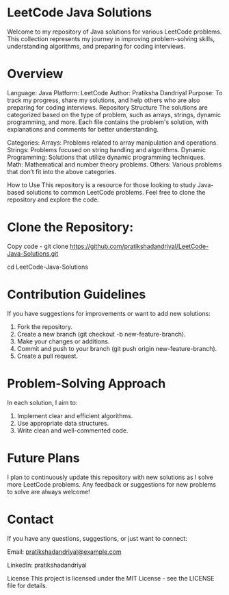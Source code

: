 # LeetCode Java Solutions
Welcome to my repository of Java solutions for various LeetCode problems. This collection represents my journey in improving problem-solving skills, understanding algorithms, and preparing for coding interviews.

# Overview
Language: Java
Platform: LeetCode
Author: Pratiksha Dandriyal
Purpose: To track my progress, share my solutions, and help others who are also preparing for coding interviews.
Repository Structure
The solutions are categorized based on the type of problem, such as arrays, strings, dynamic programming, and more. Each file contains the problem's solution, with explanations and comments for better understanding.


Categories:
Arrays: Problems related to array manipulation and operations.
Strings: Problems focused on string handling and algorithms.
Dynamic Programming: Solutions that utilize dynamic programming techniques.
Math: Mathematical and number theory problems.
Others: Various problems that don’t fit into the above categories.

How to Use
This repository is a resource for those looking to study Java-based solutions to common LeetCode problems. Feel free to clone the repository and explore the code.

# Clone the Repository:
Copy code -
git clone https://github.com/pratikshadandriyal/LeetCode-Java-Solutions.git

cd LeetCode-Java-Solutions

# Contribution Guidelines

If you have suggestions for improvements or want to add new solutions:
1. Fork the repository.
2. Create a new branch (git checkout -b new-feature-branch).
3. Make your changes or additions.
4. Commit and push to your branch (git push origin new-feature-branch).
5. Create a pull request.
   
# Problem-Solving Approach
In each solution, I aim to:
1. Implement clear and efficient algorithms.
2. Use appropriate data structures.
3. Write clean and well-commented code.


# Future Plans
I plan to continuously update this repository with new solutions as I solve more LeetCode problems. Any feedback or suggestions for new problems to solve are always welcome!

# Contact

If you have any questions, suggestions, or just want to connect:

Email: pratikshadandriyal@example.com

LinkedIn: pratikshadandriyal 

License
This project is licensed under the MIT License - see the LICENSE file for details.

